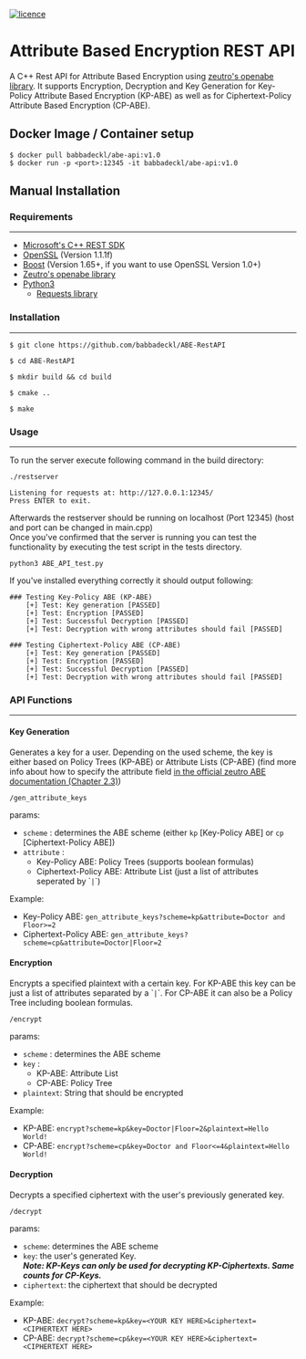[![licence](https://img.shields.io/badge/license-MIT-brightgreen.svg)](https://github.com/babbadeckl/ABE-RestAPI/blob/master/LICENSE)

# Attribute Based Encryption REST API

A C++ Rest API for Attribute Based Encryption using [zeutro's openabe library](https://github.com/zeutro/openabe).
It supports Encryption, Decryption and Key Generation for Key-Policy Attribute Based Encryption (KP-ABE) as well as for Ciphertext-Policy Attribute Based Encryption (CP-ABE).

## Docker Image / Container setup

```
$ docker pull babbadeckl/abe-api:v1.0
$ docker run -p <port>:12345 -it babbadeckl/abe-api:v1.0
```

## Manual Installation

### Requirements
---
* [Microsoft's C++ REST SDK](https://github.com/microsoft/cpprestsdk)
* [OpenSSL](https://www.openssl.org/source/) (Version 1.1.1f)
* [Boost](https://www.boost.org/users/history/version_1_65_0.html) (Version 1.65+, if you want to use OpenSSL Version 1.0+)
* [Zeutro's openabe library](https://github.com/zeutro/openabe)
* [Python3](https://www.python.org/download/releases/3.0/)
  * [Requests library](https://pypi.org/project/requests/)

### Installation
---
```
$ git clone https://github.com/babbadeckl/ABE-RestAPI

$ cd ABE-RestAPI 

$ mkdir build && cd build

$ cmake ..

$ make
```

### Usage
---

To run the server execute following command in the build directory:
```
./restserver

Listening for requests at: http://127.0.0.1:12345/
Press ENTER to exit.

```
Afterwards the restserver should be running on localhost (Port 12345) (host and port can be changed in main.cpp)  
Once you've confirmed that the server is running you can test the functionality by executing the test script in the tests directory.

```
python3 ABE_API_test.py
```

If you've installed everything correctly it should output following:

```
### Testing Key-Policy ABE (KP-ABE)
	[+] Test: Key generation [PASSED]
	[+] Test: Encryption [PASSED]
	[+] Test: Successful Decryption [PASSED]
	[+] Test: Decryption with wrong attributes should fail [PASSED]

### Testing Ciphertext-Policy ABE (CP-ABE)
	[+] Test: Key generation [PASSED]
	[+] Test: Encryption [PASSED]
	[+] Test: Successful Decryption [PASSED]
	[+] Test: Decryption with wrong attributes should fail [PASSED]
```

### API Functions
---

#### Key Generation
Generates a key for a user. Depending on the used scheme, the key is either based on Policy Trees (KP-ABE) or Attribute Lists (CP-ABE) (find more info about how to specify the attribute field [in the official zeutro ABE documentation (Chapter 2.3)](https://github.com/zeutro/openabe/blob/master/docs/libopenabe-v1.0.0-api-doc.pdf))

```
/gen_attribute_keys
```
params:   
* `scheme` : determines the ABE scheme (either `kp` [Key-Policy ABE] or `cp` [Ciphertext-Policy ABE])
* `attribute` : 
  * Key-Policy ABE: Policy Trees (supports boolean formulas)
  * Ciphertext-Policy ABE: Attribute List (just a list of attributes seperated by \``|`\`)

Example:
* Key-Policy ABE: `gen_attribute_keys?scheme=kp&attribute=Doctor and Floor>=2`
* Ciphertext-Policy ABE: `gen_attribute_keys?scheme=cp&attribute=Doctor|Floor=2`

#### Encryption
Encrypts a specified plaintext with a certain key. For KP-ABE this key can be just a list of attributes separated by a \``|`\`. For CP-ABE it can also be a Policy Tree including boolean formulas.

```
/encrypt
```

params:  
* `scheme` : determines the ABE scheme
* `key` : 
  * KP-ABE: Attribute List
  * CP-ABE: Policy Tree
* `plaintext`: String that should be encrypted

Example:
* KP-ABE: `encrypt?scheme=kp&key=Doctor|Floor=2&plaintext=Hello World!`
* CP-ABE: `encrypt?scheme=cp&key=Doctor and Floor<=4&plaintext=Hello World!`

#### Decryption
Decrypts a specified ciphertext with the user's previously generated key. 

```
/decrypt
```

params:
* `scheme`: determines the ABE scheme
* `key`: the user's generated Key.   
***Note: KP-Keys can only be used for decrypting KP-Ciphertexts. Same counts for CP-Keys.***
* `ciphertext`: the ciphertext that should be decrypted

Example:
* KP-ABE: `decrypt?scheme=kp&key=<YOUR KEY HERE>&ciphertext=<CIPHERTEXT HERE>`
* CP-ABE: `decrypt?scheme=cp&key=<YOUR KEY HERE>&ciphertext=<CIPHERTEXT HERE>`
